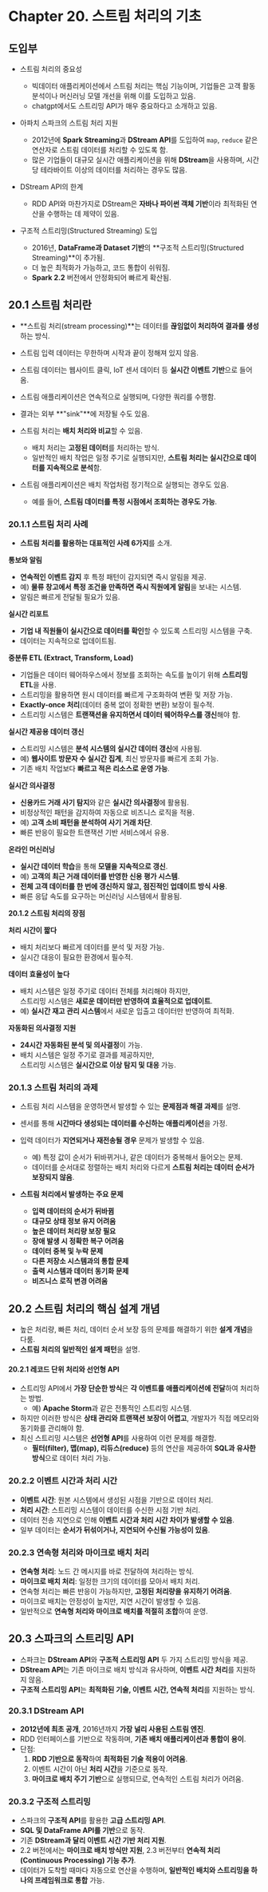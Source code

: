 # Chapter 20. 스트림 처리의 기초

## 도입부

- 스트림 처리의 중요성 
   - 빅데이터 애플리케이션에서 스트림 처리는 핵심 기능이며, 기업들은 고객 활동 분석이나 머신러닝 모델 개선을 위해 이를 도입하고 있음.
   - chatgpt에서도 스트리밍 API가 매우 중요하다고 소개하고 있음.

- 아파치 스파크의 스트림 처리 지원  
   - 2012년에 **Spark Streaming**과 **DStream API**를 도입하여 `map`, `reduce` 같은 연산자로 스트림 데이터를 처리할 수 있도록 함.  
   - 많은 기업들이 대규모 실시간 애플리케이션을 위해 **DStream**을 사용하며, 시간당 테라바이트 이상의 데이터를 처리하는 경우도 많음.  

- DStream API의 한계
   - RDD API와 마찬가지로 DStream은 **자바나 파이썬 객체 기반**이라 최적화된 연산을 수행하는 데 제약이 있음.  

- 구조적 스트리밍(Structured Streaming) 도입
   - 2016년, **DataFrame과 Dataset 기반**의 **구조적 스트리밍(Structured Streaming)**이 추가됨.  
   - 더 높은 최적화가 가능하고, 코드 통합이 쉬워짐.  
   - **Spark 2.2** 버전에서 안정화되어 빠르게 확산됨.  



## **20.1 스트림 처리란**
- **스트림 처리(stream processing)**는 데이터를 **끊임없이 처리하여 결과를 생성**하는 방식.  
- 스트림 입력 데이터는 무한하며 시작과 끝이 정해져 있지 않음.  
- 스트림 데이터는 웹사이트 클릭, IoT 센서 데이터 등 **실시간 이벤트 기반**으로 들어옴.  
- 스트림 애플리케이션은 연속적으로 실행되며, 다양한 쿼리를 수행함.  
- 결과는 외부 **"sink"**에 저장될 수도 있음.

- 스트림 처리는 **배치 처리와 비교**할 수 있음.  
  - 배치 처리는 **고정된 데이터**를 처리하는 방식.  
  - 일반적인 배치 작업은 일정 주기로 실행되지만, **스트림 처리는 실시간으로 데이터를 지속적으로 분석**함.  

- 스트림 애플리케이션은 배치 작업처럼 정기적으로 실행되는 경우도 있음.  
  - 예를 들어, **스트림 데이터를 특정 시점에서 조회하는 경우도 가능**.

### **20.1.1 스트림 처리 사례**
- **스트림 처리를 활용하는 대표적인 사례 6가지**를 소개.

**통보와 알림**  
- **연속적인 이벤트 감지** 후 특정 패턴이 감지되면 즉시 알림을 제공.  
- 예) **물류 창고에서 특정 조건을 만족하면 즉시 직원에게 알림**을 보내는 시스템.  
- 알림은 빠르게 전달될 필요가 있음.

**실시간 리포트**  
- **기업 내 직원들이 실시간으로 데이터를 확인**할 수 있도록 스트리밍 시스템을 구축.  
- 데이터는 지속적으로 업데이트됨.  


**중분류 ETL (Extract, Transform, Load)**
- 기업들은 데이터 웨어하우스에서 정보를 조회하는 속도를 높이기 위해 **스트리밍 ETL**을 사용.  
- 스트리밍을 활용하면 원시 데이터를 빠르게 구조화하여 변환 및 저장 가능.  
- **Exactly-once 처리**(데이터 중복 없이 정확한 변환) 보장이 필수적.  
- 스트리밍 시스템은 **트랜잭션을 유지하면서 데이터 웨어하우스를 갱신**해야 함.


**실시간 제공용 데이터 갱신**
- 스트리밍 시스템은 **분석 시스템의 실시간 데이터 갱신**에 사용됨.  
- 예) **웹사이트 방문자 수 실시간 집계**, 최신 방문자를 빠르게 조회 가능.  
- 기존 배치 작업보다 **빠르고 적은 리소스로 운영 가능**.


**실시간 의사결정**
- **신용카드 거래 사기 탐지**와 같은 **실시간 의사결정**에 활용됨.  
- 비정상적인 패턴을 감지하여 자동으로 비즈니스 로직을 적용.  
- 예) **고객 소비 패턴을 분석하여 사기 거래 차단**.  
- 빠른 반응이 필요한 트랜잭션 기반 서비스에서 유용.

**온라인 머신러닝**
- **실시간 데이터 학습**을 통해 **모델을 지속적으로 갱신**.  
- 예) **고객의 최근 거래 데이터를 반영한 신용 평가 시스템**.  
- **전체 고객 데이터를 한 번에 갱신하지 않고, 점진적인 업데이트 방식 사용**.  
- 빠른 응답 속도를 요구하는 머신러닝 시스템에서 활용됨.

**20.1.2 스트림 처리의 장점**

**처리 시간이 짧다**  
   - 배치 처리보다 빠르게 데이터를 분석 및 저장 가능.  
   - 실시간 대응이 필요한 환경에서 필수적.

**데이터 효율성이 높다**  
   - 배치 시스템은 일정 주기로 데이터 전체를 처리해야 하지만,  
     스트리밍 시스템은 **새로운 데이터만 반영하여 효율적으로 업데이트**.  
   - 예) **실시간 재고 관리 시스템**에서 새로운 입출고 데이터만 반영하여 최적화.

**자동화된 의사결정 지원**  
   - **24시간 자동화된 분석 및 의사결정**이 가능.  
   - 배치 시스템은 일정 주기로 결과를 제공하지만,  
     스트리밍 시스템은 **실시간으로 이상 탐지 및 대응** 가능.

### **20.1.3 스트림 처리의 과제**
- 스트림 처리 시스템을 운영하면서 발생할 수 있는 **문제점과 해결 과제**를 설명.
- 센서를 통해 **시간마다 생성되는 데이터를 수신하는 애플리케이션**을 가정.
- 입력 데이터가 **지연되거나 재전송될 경우** 문제가 발생할 수 있음.  
  - 예) 특정 값이 순서가 뒤바뀌거나, 같은 데이터가 중복해서 들어오는 문제.  
  - 데이터를 순서대로 정렬하는 배치 처리와 다르게 **스트림 처리는 데이터 순서가 보장되지 않음**.

- **스트림 처리에서 발생하는 주요 문제**
   - **입력 데이터의 순서가 뒤바뀜**
   - **대규모 상태 정보 유지 어려움**
   - **높은 데이터 처리량 보장 필요**
   - **장애 발생 시 정확한 복구 어려움**
   - **데이터 중복 및 누락 문제**
   - **다른 저장소 시스템과의 통합 문제**
   - **출력 시스템과 데이터 동기화 문제**
   - **비즈니스 로직 변경 어려움**

## **20.2 스트림 처리의 핵심 설계 개념**
- 높은 처리량, 빠른 처리, 데이터 순서 보장 등의 문제를 해결하기 위한 **설계 개념**을 다룸.
- **스트림 처리의 일반적인 설계 패턴**을 설명.

#### **20.2.1 레코드 단위 처리와 선언형 API**
- 스트리밍 API에서 **가장 단순한 방식**은 **각 이벤트를 애플리케이션에 전달**하여 처리하는 방법.  
  - 예) **Apache Storm**과 같은 전통적인 스트리밍 시스템.  
- 하지만 이러한 방식은 **상태 관리와 트랜잭션 보장이 어렵고**, 개발자가 직접 메모리와 동기화를 관리해야 함.
- 최신 스트리밍 시스템은 **선언형 API**를 사용하여 이런 문제를 해결함.
  - **필터(filter), 맵(map), 리듀스(reduce)** 등의 연산을 제공하여 **SQL과 유사한 방식**으로 데이터 처리 가능.

### **20.2.2 이벤트 시간과 처리 시간**
- **이벤트 시간**: 원본 시스템에서 생성된 시점을 기반으로 데이터 처리.  
- **처리 시간**: 스트리밍 시스템이 데이터를 수신한 시점 기반 처리.  
- 데이터 전송 지연으로 인해 **이벤트 시간과 처리 시간 차이가 발생할 수 있음**.  
- 일부 데이터는 **순서가 뒤섞이거나, 지연되어 수신될 가능성이 있음**.

### **20.2.3 연속형 처리와 마이크로 배치 처리**
- **연속형 처리**: 노드 간 메시지를 바로 전달하여 처리하는 방식.  
- **마이크로 배치 처리**: 일정한 크기의 데이터를 모아서 배치 처리.  
- 연속형 처리는 빠른 반응이 가능하지만, **고정된 처리량을 유지하기 어려움**.  
- 마이크로 배치는 안정성이 높지만, 지연 시간이 발생할 수 있음.  
- 일반적으로 **연속형 처리와 마이크로 배치를 적절히 조합**하여 운영.


## **20.3 스파크의 스트리밍 API**
- 스파크는 **DStream API**와 **구조적 스트리밍 API** 두 가지 스트리밍 방식을 제공.
- **DStream API**는 기존 마이크로 배치 방식과 유사하며, **이벤트 시간 처리**를 지원하지 않음.
- **구조적 스트리밍 API**는 **최적화된 기술, 이벤트 시간, 연속적 처리**를 지원하는 방식.

### **20.3.1 DStream API**
- **2012년에 최초 공개**, 2016년까지 **가장 널리 사용된 스트림 엔진**.
- RDD 인터페이스를 기반으로 작동하며, **기존 배치 애플리케이션과 통합이 용이**.
- 단점:
  1. **RDD 기반으로 동작**하여 **최적화된 기술 적용이 어려움**.
  2. 이벤트 시간이 아닌 **처리 시간**을 기준으로 동작.
  3. **마이크로 배치 주기 기반**으로 실행되므로, 연속적인 스트림 처리가 어려움.

### **20.3.2 구조적 스트리밍**
- 스파크의 **구조적 API**를 활용한 **고급 스트리밍 API**.
- **SQL 및 DataFrame API를 기반**으로 동작.
- 기존 **DStream과 달리 이벤트 시간 기반 처리 지원**.
- 2.2 버전에서는 **마이크로 배치 방식만 지원**, 2.3 버전부터 **연속적 처리(Continuous Processing) 기능 추가**.
- 데이터가 도착할 때마다 자동으로 연산을 수행하며, **일반적인 배치와 스트리밍을 하나의 프레임워크로 통합** 가능.
